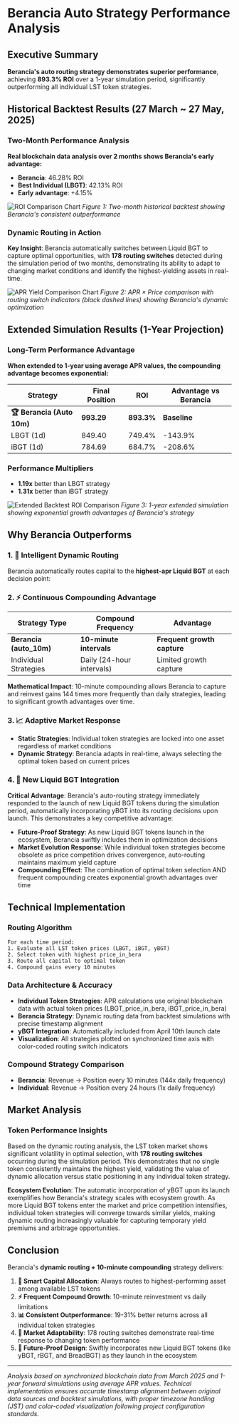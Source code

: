 # Berancia Auto Strategy Performance Analysis

## Executive Summary

**Berancia's auto routing strategy demonstrates superior performance**, achieving **893.3% ROI** over a 1-year simulation period, significantly outperforming all individual LST token strategies.

## Historical Backtest Results (27 March ~ 27 May, 2025)

### Two-Month Performance Analysis

**Real blockchain data analysis over 2 months shows Berancia's early advantage:**

- **Berancia**: 46.28% ROI
- **Best Individual (LBGT)**: 42.13% ROI
- **Early advantage**: +4.15%

![ROI Comparison Chart](plots/backtest_roi_comparison.png)
_Figure 1: Two-month historical backtest showing Berancia's consistent outperformance_

### Dynamic Routing in Action

**Key Insight**: Berancia automatically switches between Liquid BGT to capture optimal opportunities, with **178 routing switches** detected during the simulation period of two months, demonstrating its ability to adapt to changing market conditions and identify the highest-yielding assets in real-time.

![APR Yield Comparison Chart](plots/backtest_apr_yield_comparison.png)
_Figure 2: APR × Price comparison with routing switch indicators (black dashed lines) showing Berancia's dynamic optimization_

## Extended Simulation Results (1-Year Projection)

### Long-Term Performance Advantage

**When extended to 1-year using average APR values, the compounding advantage becomes exponential:**

| Strategy                   | Final Position | ROI        | Advantage vs Berancia |
| -------------------------- | -------------- | ---------- | --------------------- |
| **🏆 Berancia (Auto 10m)** | **993.29**     | **893.3%** | **Baseline**          |
| LBGT (1d)                  | 849.40         | 749.4%     | -143.9%               |
| iBGT (1d)                  | 784.69         | 684.7%     | -208.6%               |

### Performance Multipliers

- **1.19x** better than LBGT strategy
- **1.31x** better than iBGT strategy

![Extended Backtest ROI Comparison](plots/extended_backtest_roi_comparison.png)
_Figure 3: 1-year extended simulation showing exponential growth advantages of Berancia's strategy_

## Why Berancia Outperforms

### 1. 🎯 **Intelligent Dynamic Routing**

Berancia automatically routes capital to the **highest-apr Liquid BGT** at each decision point:

### 2. ⚡ **Continuous Compounding Advantage**

| Strategy Type           | Compound Frequency        | Advantage                   |
| ----------------------- | ------------------------- | --------------------------- |
| **Berancia (auto_10m)** | **10-minute intervals**   | **Frequent growth capture** |
| Individual Strategies   | Daily (24-hour intervals) | Limited growth capture      |

**Mathematical Impact**: 10-minute compounding allows Berancia to capture and reinvest gains 144 times more frequently than daily strategies, leading to significant growth advantages over time.

### 3. 📈 **Adaptive Market Response**

- **Static Strategies**: Individual token strategies are locked into one asset regardless of market conditions
- **Dynamic Strategy**: Berancia adapts in real-time, always selecting the optimal token based on current prices

### 4. 🚀 **New Liquid BGT Integration**

**Critical Advantage**: Berancia's auto-routing strategy immediately responded to the launch of new Liquid BGT tokens during the simulation period, automatically incorporating yBGT into its routing decisions upon launch. This demonstrates a key competitive advantage:

- **Future-Proof Strategy**: As new Liquid BGT tokens launch in the ecosystem, Berancia swiftly includes them in optimization decisions
- **Market Evolution Response**: While individual token strategies become obsolete as price competition drives convergence, auto-routing maintains maximum yield capture
- **Compounding Effect**: The combination of optimal token selection AND frequent compounding creates exponential growth advantages over time

## Technical Implementation

### Routing Algorithm

```
For each time period:
1. Evaluate all LST token prices (LBGT, iBGT, yBGT)
2. Select token with highest price_in_bera
3. Route all capital to optimal token
4. Compound gains every 10 minutes
```

### Data Architecture & Accuracy

- **Individual Token Strategies**: APR calculations use original blockchain data with actual token prices (LBGT_price_in_bera, iBGT_price_in_bera)
- **Berancia Strategy**: Dynamic routing data from backtest simulations with precise timestamp alignment
- **yBGT Integration**: Automatically included from April 10th launch date
- **Visualization**: All strategies plotted on synchronized time axis with color-coded routing switch indicators

### Compound Strategy Comparison

- **Berancia**: Revenue → Position every 10 minutes (144x daily frequency)
- **Individual**: Revenue → Position every 24 hours (1x daily frequency)

## Market Analysis

### Token Performance Insights

Based on the dynamic routing analysis, the LST token market shows significant volatility in optimal selection, with **178 routing switches** occurring during the simulation period. This demonstrates that no single token consistently maintains the highest yield, validating the value of dynamic allocation versus static positioning in any individual token strategy.

**Ecosystem Evolution**: The automatic incorporation of yBGT upon its launch exemplifies how Berancia's strategy scales with ecosystem growth. As more Liquid BGT tokens enter the market and price competition intensifies, individual token strategies will converge towards similar yields, making dynamic routing increasingly valuable for capturing temporary yield premiums and arbitrage opportunities.

## Conclusion

Berancia's **dynamic routing + 10-minute compounding** strategy delivers:

1. **🎯 Smart Capital Allocation**: Always routes to highest-performing asset among available LST tokens
2. **⚡ Frequent Compound Growth**: 10-minute reinvestment vs daily limitations
3. **📊 Consistent Outperformance**: 19-31% better returns across all individual token strategies
4. **🔄 Market Adaptability**: 178 routing switches demonstrate real-time response to changing token performance
5. **🚀 Future-Proof Design**: Swiftly incorporates new Liquid BGT tokens (like yBGT, rBGT, and BreadBGT) as they launch in the ecosystem

---

_Analysis based on synchronized blockchain data from March 2025 and 1-year forward simulations using average APR values. Technical implementation ensures accurate timestamp alignment between original data sources and backtest simulations, with proper timezone handling (JST) and color-coded visualization following project configuration standards._
